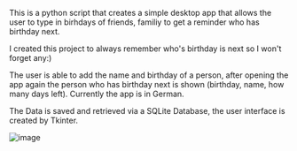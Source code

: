 This is a python script that creates a simple desktop app that allows the user to type in birhdays of friends, familiy to get a reminder who has birthday next.

I created this project to always remember who's birthday is next so I won't forget any:)

The user is able to add the name and birthday of a person, after opening the app again the person who has birthday next is shown (birthday, name, how many days left).
Currently the app is in German.

The Data is saved and retrieved via a SQLite Database, the user interface is created by Tkinter.


![image](https://user-images.githubusercontent.com/8615534/148412776-ee4a5d1c-5db5-4b67-8309-348e4c640260.png)
